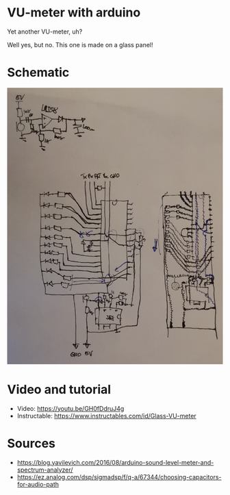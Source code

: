 # VU-meter with arduino

Yet another VU-meter, uh?

Well yes, but no. This one is made on a glass panel!

# Schematic

![Schematic](/schematic.png)

# Video and tutorial

* Video: https://youtu.be/GH0fDdruJ4g
* Instructable: https://www.instructables.com/id/Glass-VU-meter

# Sources

* https://blog.yavilevich.com/2016/08/arduino-sound-level-meter-and-spectrum-analyzer/
* https://ez.analog.com/dsp/sigmadsp/f/q-a/67344/choosing-capacitors-for-audio-path
